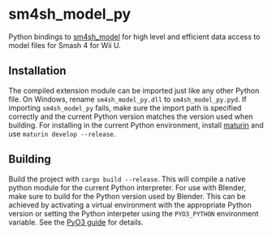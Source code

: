 # sm4sh_model_py
Python bindings to [sm4sh_model](https://github.com/ScanMountGoat/sm4sh_lib) for high level and efficient data access to model files for Smash 4 for Wii U.

## Installation
The compiled extension module can be imported just like any other Python file. On Windows, rename `sm4sh_model_py.dll` to `sm4sh_model_py.pyd`. If importing `sm4sh_model_py` fails, make sure the import path is specified correctly and the current Python version matches the version used when building. For installing in the current Python environment, install [maturin](https://github.com/PyO3/maturin) and use `maturin develop --release`.

## Building
Build the project with `cargo build --release`. This will compile a native python module for the current Python interpreter. For use with Blender, make sure to build for the Python version used by Blender. This can be achieved by activating a virtual environment with the appropriate Python version or setting the Python interpeter using the `PYO3_PYTHON` environment variable. See the [PyO3 guide](https://pyo3.rs) for details.
